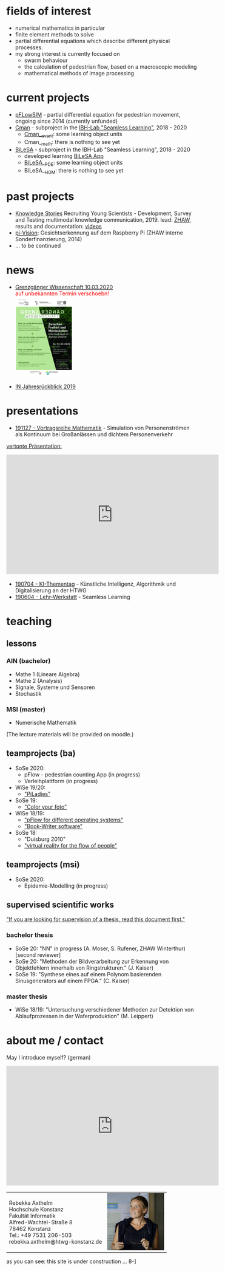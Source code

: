 # fields of interest

* numerical mathematics in particular 
* finite element methods to solve
* partial differential equations which describe different physical processes. 
* my strong interest is currently focused on 
  * swarm behaviour
  * the calculation of pedestrian flow, based on a macroscopic modeling
  * mathematical methods of image processing

# current projects

* [pFLowSIM](http://www-home.htwg-konstanz.de/~raxthelm/pFlow14.php)  - partial differential equation for pedestrian movement, ongoing since 2014 (currently unfunded)
* [Cman](https://seamless-learning.eu/en/projekte/cman)  - subproject in the [IBH-Lab "Seamless Learning"](http://www.bodenseehochschule.org/ibh-labs/ibh-lab-seamless-learning/), 2018 - 2020
  - [Cman_<sub>event</sub>](http://www.xthelm.de/Cman): some learning object units
  - Cman_<sub>math</sub>: there is nothing to see yet
* [BiLeSA](https://seamless-learning.eu/en/projekte/bilesa/)  - subproject in the IBH-Lab "Seamless Learning", 2018 - 2020 
  - developed learning [BiLeSA App](https://drive.google.com/file/d/1gldpRhgfDv3Djrl7cceG011jX01OLzXH/view?usp=sharing/app-release.apk)
  - [BiLeSA_<sub>PDE</sub>](https://padlet.com/rebekka_axthelm/BiLeSA): some learning object units
  - BiLeSA_<sub>HOM</sub>: there is nothing to see yet

# past projects 

* [Knowledge Stories](https://www.bodenseehochschule.org/projects/knowledge-stories-nachwuchsgewinnung-in-der-wissenschaft) Recruiting Young Scientists - Development, Survey and Testing multimodal knowledge communication, 2019. lead: [ZHAW](https://www.zhaw.ch/no_cache/de/forschung/forschungsdatenbank/projektdetail/projektid/2676/), results and documentation: [videos](https://knowledgestories.ibh.hs-furtwangen.de/)
* [pi-Vision](http://www-home.htwg-konstanz.de/~raxthelm/piVision.php): Gesichtserkennung auf dem Raspberry Pi (ZHAW interne Sonderfinanzierung, 2014)
* ... to be continued 

<!--
<table border="0" cellpadding="0" valign="top" >
  	 <tr>
	 <td><img width="200" src="images/RaspAtHomeWhiteWide.png"></td>
         <td align="left"> [pi-Vision](http://www-home.htwg-konstanz.de/~raxthelm/piVision.php): Gesichtserkennung auf dem Raspberry Pi (ZHAW interne Sonderfinanzierung, 2014)
	 </td>
	 </tr>	 
 </table>
-->

# news

* [Grenzgänger Wissenschaft 10.03.2020](https://www.grenzgaenger-wissenschaft.de/termine/veranstaltungen/2020/3/10/event/37043-Grenzgnger-Wissenschaft-/tx_cal_phpicalendar/) <br>
	<span style="color:red">auf unbekannten Termin verschoebn!</span> <br>
	<img width="150" src="images/Grenzgaenger_A1-Plakat_2020-1_PRINT.png">

* [IN Jahresrückblick 2019](https://www.htwg-konstanz.de/fileadmin/pub/fk_in/News/Newsletter/Jahresrueckblick_Fakultaet-Informatik_HTWG-Konstanz_2019.pdf)

# presentations

* [191127 - Vortragsreihe Mathematik](http://www-home.htwg-konstanz.de/~raxthelm/News/Plakat_INMVortrag_WS1920.pdf) - Simulation von Personenströmen als Kontinuum bei Großanlässen und dichtem Personenverkehr 

[vertonte Präsentation:](http://www.xthelm.de/pFlow/Praesentations/INM_Vortrag.mp4)

<iframe width="560" height="315" src="https://youtu.be/I32QIwL4OCc" frameborder="0" allow="accelerometer; autoplay; encrypted-media; gyroscope; picture-in-picture" allowfullscreen></iframe>

* [190704 - KI-Thementag](https://www.htwg-konstanz.de/hochschule/fakultaeten/informatik/uebersicht/informatik-news-alle-nachrichten/news/thementag-ki-informatik-zeigt-was-sie-zu-bieten-hat/) - Künstliche Intelligenz, Algorithmik und Digitalisierung an der HTWG
* [190604 - Lehr-Werkstatt](https://www.htwg-konstanz.de/hochschule/lehre-und-qualitaetsmanagement/lehrwerkstatt/) - Seamless Learning 

# teaching
## lessons 
### AIN (bachelor)
* Mathe 1 (Lineare Algebra)
* Mathe 2 (Analysis)
* Signale, Systeme und Sensoren
* Stochastik

### MSI (master)
* Numerische Mathematik

(The lecture materials will be provided on moodle.)

## teamprojects (ba)
* SoSe 2020:
  * pFlow - pedestrian counting App (in progress)
  * Verleihplattform (in progress)
* WiSe 19/20: 
  * ["PiLadies"](http://www.isted.eu)
* SoSe 19:
  * ["Color your foto"](http://www-home.htwg-konstanz.de/~raxthelm/presentations/Color_TP_SoSe19.pdf)
* WiSe 18/19: 
  * ["pFlow for different operating systems"](http://www-home.htwg-konstanz.de/~raxthelm/presentations/pFlow_TP_WiSe1819.pdf)
  * ["Book-Writer software"](http://www-home.htwg-konstanz.de/~raxthelm/presentations/Book_TP_WiSe1819.pdf)
* SoSe 18: 
  * "Duisburg 2010"
  * ["virtual reality for the flow of people"](http://www-home.htwg-konstanz.de/~raxthelm/videos/VR_mobile.mp4)
  
 ## teamprojects (msi)
* SoSe 2020:
  * Epidemie-Modelling (in progress)
  
## supervised scientific works
["If you are looking for supervision of a thesis, read this document first."](http://www-home.htwg-konstanz.de/~raxthelm/documents/BaMa.pdf)

### bachelor thesis
* SoSe 20: "NN" in progress (A. Moser, S. Rufener, ZHAW Winterthur) [second reviewer]
* SoSe 20: "Methoden der Bildverarbeitung zur Erkennung von Objektfehlern innerhalb von Ringstrukturen." (J. Kaiser)
* SoSe 19: "Synthese eines auf einem Polynom basierenden Sinusgenerators auf einem FPGA." (C. Kaiser)

### master thesis
* WiSe 18/19: "Untersuchung verschiedener Methoden zur Detektion von Ablaufprozessen in der Waferproduktion" (M. Leippert)

# about me / contact

May I introduce myself? (german)
  
<iframe width="560" height="315" src="https://www.youtube.com/embed/px_7Kniswso" frameborder="0" allow="accelerometer; autoplay; encrypted-media; gyroscope; picture-in-picture" allowfullscreen></iframe>

<table border="0"><tr><td  valign="center">
Rebekka Axthelm <br>
Hochschule Konstanz <br>
Fakultät Informatik <br>
Alfred-Wachtel-Straße 8 <br>
78462 Konstanz <br>
Tel.: +49 7531 206-503 <br> 
rebekka.axthelm@htwg-konstanz.de
 </td><td valign="center">
<img width="150" src="images/axt_por.jpg">
  </td>
 </tr>
 </table>


as you can see: this site is under construction ... 8-]
